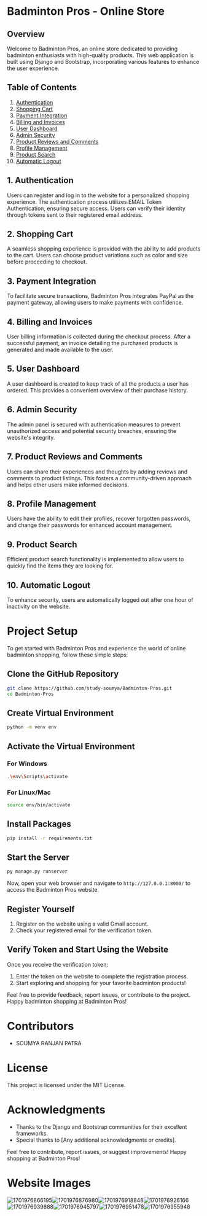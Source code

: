 # Badminton Pros - Online Store

## Overview

Welcome to Badminton Pros, an online store dedicated to providing badminton enthusiasts with high-quality products. This web application is built using Django and Bootstrap, incorporating various features to enhance the user experience.

## Table of Contents

1. [Authentication](#authentication)
2. [Shopping Cart](#shopping-cart)
3. [Payment Integration](#payment-integration)
4. [Billing and Invoices](#billing-and-invoices)
5. [User Dashboard](#user-dashboard)
6. [Admin Security](#admin-security)
7. [Product Reviews and Comments](#product-reviews-and-comments)
8. [Profile Management](#profile-management)
9. [Product Search](#product-search)
10. [Automatic Logout](#automatic-logout)

## 1. Authentication

Users can register and log in to the website for a personalized shopping experience. The authentication process utilizes EMAIL Token Authentication, ensuring secure access. Users can verify their identity through tokens sent to their registered email address.

## 2. Shopping Cart

A seamless shopping experience is provided with the ability to add products to the cart. Users can choose product variations such as color and size before proceeding to checkout.

## 3. Payment Integration

To facilitate secure transactions, Badminton Pros integrates PayPal as the payment gateway, allowing users to make payments with confidence.

## 4. Billing and Invoices

User billing information is collected during the checkout process. After a successful payment, an invoice detailing the purchased products is generated and made available to the user.

## 5. User Dashboard

A user dashboard is created to keep track of all the products a user has ordered. This provides a convenient overview of their purchase history.

## 6. Admin Security

The admin panel is secured with authentication measures to prevent unauthorized access and potential security breaches, ensuring the website's integrity.

## 7. Product Reviews and Comments

Users can share their experiences and thoughts by adding reviews and comments to product listings. This fosters a community-driven approach and helps other users make informed decisions.

## 8. Profile Management

Users have the ability to edit their profiles, recover forgotten passwords, and change their passwords for enhanced account management.

## 9. Product Search

Efficient product search functionality is implemented to allow users to quickly find the items they are looking for.

## 10. Automatic Logout

To enhance security, users are automatically logged out after one hour of inactivity on the website.

# Project Setup

To get started with Badminton Pros and experience the world of online badminton shopping, follow these simple steps:

## Clone the GitHub Repository

```bash
git clone https://github.com/study-soumya/Badminton-Pros.git
cd Badminton-Pros
```

## Create Virtual Environment

```bash
python -m venv env
```

## Activate the Virtual Environment

### For Windows

```bash
.\env\Scripts\activate
```

### For Linux/Mac

```bash
source env/bin/activate
```

## Install Packages

```bash
pip install -r requirements.txt
```

## Start the Server

```bash
py manage.py runserver
```

Now, open your web browser and navigate to `http://127.0.0.1:8000/` to access the Badminton Pros website.

## Register Yourself

1. Register on the website using a valid Gmail account.
2. Check your registered email for the verification token.

## Verify Token and Start Using the Website

Once you receive the verification token:

1. Enter the token on the website to complete the registration process.
2. Start exploring and shopping for your favorite badminton products!

Feel free to provide feedback, report issues, or contribute to the project. Happy badminton shopping at Badminton Pros!

# Contributors

- SOUMYA RANJAN PATRA

# License

This project is licensed under the MIT License.

# Acknowledgments

- Thanks to the Django and Bootstrap communities for their excellent frameworks.
- Special thanks to [Any additional acknowledgments or credits].

Feel free to contribute, report issues, or suggest improvements! Happy shopping at Badminton Pros!


# Website Images

![1701976866195](image/README/1701976866195.png)![1701976876980](image/README/1701976876980.png)![1701976918848](image/README/1701976918848.png)![1701976926166](image/README/1701976926166.png)![1701976939888](image/README/1701976939888.png)![1701976945797](image/README/1701976945797.png)![1701976951478](image/README/1701976951478.png)![1701976955948](image/README/1701976955948.png)
